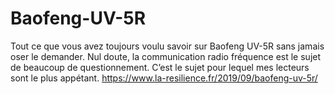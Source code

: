 # Baofeng-UV-5R

Tout ce que vous avez toujours voulu savoir sur Baofeng UV-5R sans jamais oser le demander. Nul doute, la communication radio fréquence est le sujet de beaucoup de questionnement. C’est le sujet pour lequel mes lecteurs sont le plus appétant.
https://www.la-resilience.fr/2019/09/baofeng-uv-5r/


